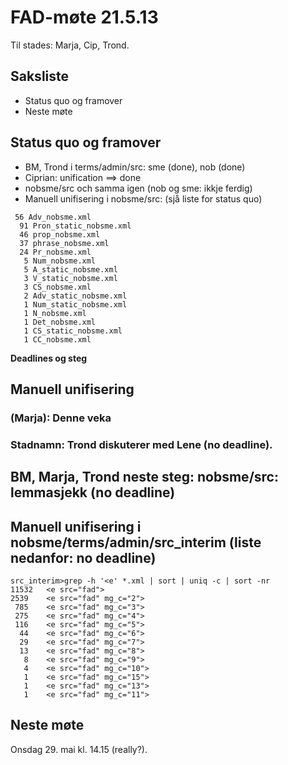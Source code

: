 # FAD-møte 21.5.13

Til stades: Marja, Cip, Trond.

## Saksliste

- Status quo og framover
- Neste møte

## Status quo og framover

- BM, Trond i terms/admin/src: sme (done), nob (done)
- Ciprian: unification ==> done
- nobsme/src och samma igen (nob og sme: ikkje ferdig)
- Manuell unifisering i nobsme/src: (sjå liste for status quo)

```
 56 Adv_nobsme.xml
  91 Pron_static_nobsme.xml
  46 prop_nobsme.xml
  37 phrase_nobsme.xml
  24 Pr_nobsme.xml
   5 Num_nobsme.xml
   5 A_static_nobsme.xml
   3 V_static_nobsme.xml
   3 CS_nobsme.xml
   2 Adv_static_nobsme.xml
   1 Num_static_nobsme.xml
   1 N_nobsme.xml
   1 Det_nobsme.xml
   1 CS_static_nobsme.xml
   1 CC_nobsme.xml
```

**Deadlines og steg**

## Manuell unifisering

### (Marja): Denne veka

### Stadnamn: Trond diskuterer med Lene (no deadline).

## BM, Marja, Trond neste steg: nobsme/src: lemmasjekk (no deadline)

## Manuell unifisering i nobsme/terms/admin/src_interim (liste nedanfor: no deadline)

```
src_interim>grep -h '<e' *.xml | sort | uniq -c | sort -nr
11532   <e src="fad">
2539    <e src="fad" mg_c="2">
 785    <e src="fad" mg_c="3">
 275    <e src="fad" mg_c="4">
 116    <e src="fad" mg_c="5">
  44    <e src="fad" mg_c="6">
  29    <e src="fad" mg_c="7">
  13    <e src="fad" mg_c="8">
   8    <e src="fad" mg_c="9">
   4    <e src="fad" mg_c="10">
   1    <e src="fad" mg_c="15">
   1    <e src="fad" mg_c="13">
   1    <e src="fad" mg_c="11">
```

## Neste møte

Onsdag 29. mai kl. 14.15 (really?).

